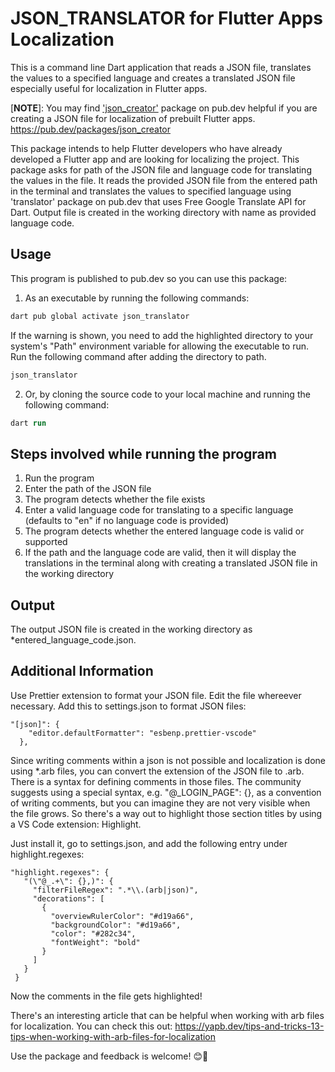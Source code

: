 # JSON_TRANSLATOR for Flutter Apps Localization

This is a command line Dart application that reads a JSON file, translates the values to
a specified language and creates a translated JSON file especially useful for localization
in Flutter apps.

[**NOTE**]: You may find ['json_creator'](https://pub.dev/packages/json_creator) package on
pub.dev helpful if you are creating a JSON file for localization of prebuilt Flutter apps.
https://pub.dev/packages/json_creator

This package intends to help Flutter developers who have already developed a Flutter app and
are looking for localizing the project. This package asks for path of the JSON file and
language code for translating the values in the file. It reads the provided JSON file from
the entered path in the terminal and translates the values to specified language using
'translator' package on pub.dev that uses Free Google Translate API for Dart. Output file is
created in the working directory with name as provided language code.

## Usage

This program is published to pub.dev so you can use this package:

1. As an executable by running the following commands:

```ps
dart pub global activate json_translator
```

If the warning is shown, you need to add the highlighted directory to your system's "Path"
environment variable for allowing the executable to run. Run the following command after adding
the directory to path.

```ps
json_translator
```

2. Or, by cloning the source code to your local machine and running the following command:

```ps
dart run
```

## Steps involved while running the program

1. Run the program
2. Enter the path of the JSON file
3. The program detects whether the file exists
4. Enter a valid language code for translating to a specific language (defaults to "en" if
   no language code is provided)
5. The program detects whether the entered language code is valid or supported
6. If the path and the language code are valid, then it will display the translations in the
   terminal along with creating a translated JSON file in the working directory

## Output

The output JSON file is created in the working directory as \*entered_language_code.json.

## Additional Information

Use Prettier extension to format your JSON file. Edit the file whereever necessary. Add this
to settings.json to format JSON files:

```console
"[json]": {
    "editor.defaultFormatter": "esbenp.prettier-vscode"
  },
```

Since writing comments within a json is not possible and localization is done using \*.arb files,
you can convert the extension of the JSON file to .arb. There is a syntax for defining comments in
those files. The community suggests using a special syntax, e.g. "@\_LOGIN_PAGE": {}, as a convention
of writing comments, but you can imagine they are not very visible when the file grows. So there's a
way out to highlight those section titles by using a VS Code extension: Highlight.

Just install it, go to settings.json, and add the following entry under highlight.regexes:

```console
"highlight.regexes": {
   "(\"@_.+\": {},)": {
     "filterFileRegex": ".*\\.(arb|json)",
     "decorations": [
       {
         "overviewRulerColor": "#d19a66",
         "backgroundColor": "#d19a66",
         "color": "#282c34",
         "fontWeight": "bold"
       }
     ]
   }
 }
```

Now the comments in the file gets highlighted!

There's an interesting article that can be helpful when working with arb files for localization. You
can check this out:
https://yapb.dev/tips-and-tricks-13-tips-when-working-with-arb-files-for-localization

Use the package and feedback is welcome! :blush::sparkling_heart:
